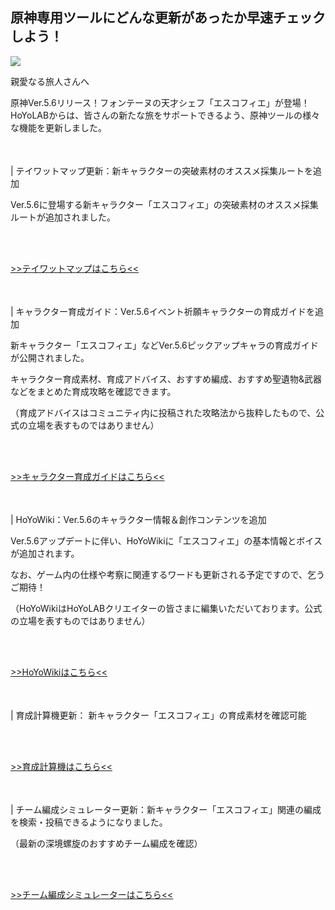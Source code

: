 ## 原神専用ツールにどんな更新があったか早速チェックしよう！
<img src="https://sdk.hoyoverse.com/upload/ann/2025/04/24/931d83ebd0a1ed3270545a20cb066e74_6466409760226480038.png">
<p style="white-space: pre-wrap;">親愛なる旅人さんへ</p><p style="white-space: pre-wrap;">原神Ver.5.6リリース！フォンテーヌの天才シェフ「エスコフィエ」が登場！HoYoLABからは、皆さんの新たな旅をサポートできるよう、原神ツールの様々な機能を更新しました。</p><p style="white-space: pre-wrap; min-height: 1.5em;"></p><p style="white-space: pre-wrap;">| テイワットマップ更新：新キャラクターの突破素材のオススメ採集ルートを追加</p><p style="white-space: pre-wrap;">Ver.5.6に登場する新キャラクター「エスコフィエ」の突破素材のオススメ採集ルートが追加されました。</p><p style="white-space: pre-wrap;">

[>>テイワットマップはこちら<<](https://act.hoyolab.com/ys/app/interactive-map/index.html?bbs_presentation_style=no_header&utm_campaign=update&utm_content=map&utm_id=2&utm_medium=notice&utm_source=ingame#/map/2)
</p><p style="white-space: pre-wrap; min-height: 1.5em;"></p><p style="white-space: pre-wrap;">| キャラクター育成ガイド：Ver.5.6イベント祈願キャラクターの育成ガイドを追加</p><p style="white-space: pre-wrap;">新キャラクター「エスコフィエ」などVer.5.6ピックアップキャラの育成ガイドが公開されました。</p><p style="white-space: pre-wrap;">キャラクター育成素材、育成アドバイス、おすすめ編成、おすすめ聖遺物&武器などをまとめた育成攻略を確認できます。</p><p style="white-space: pre-wrap;">（育成アドバイスはコミュニティ内に投稿された攻略法から抜粋したもので、公式の立場を表すものではありません）</p><p style="white-space: pre-wrap;">

[>>キャラクター育成ガイドはこちら<<](https://wiki.hoyolab.com/pc/genshin/entry/4808?utm_campaign=update&utm_id=2&utm_medium=notice&utm_source=ingame)
</p><p style="white-space: pre-wrap; min-height: 1.5em;"></p><p style="white-space: pre-wrap;">| HoYoWiki：Ver.5.6のキャラクター情報＆創作コンテンツを追加</p><p style="white-space: pre-wrap;">Ver.5.6アップデートに伴い、HoYoWikiに「エスコフィエ」の基本情報とボイスが追加されます。</p><p style="white-space: pre-wrap;">なお、ゲーム内の仕様や考察に関連するワードも更新される予定ですので、乞うご期待！</p><p style="white-space: pre-wrap;">（HoYoWikiはHoYoLABクリエイターの皆さまに編集いただいております。公式の立場を表すものではありません）</p><p style="white-space: pre-wrap;">

[>>HoYoWikiはこちら<<](https://wiki.hoyolab.com/pc/genshin/home?bbs_presentation_style=fullscreen&utm_campaign=update&utm_id=2&utm_medium=notice&utm_source=ingame)
</p><p style="white-space: pre-wrap; min-height: 1.5em;"></p><p style="white-space: pre-wrap;">| 育成計算機更新： 新キャラクター「エスコフィエ」の育成素材を確認可能</p><p style="white-space: pre-wrap;">

[>>育成計算機はこちら<<](https://act.hoyolab.com/ys/event/calculator-sea/index.html?bbs_auth_required=true&bbs_presentation_style=fullscreen&utm_campaign=update&utm_content=calculator&utm_id=2&utm_medium=notice&utm_source=ingame)
</p><p style="white-space: pre-wrap; min-height: 1.5em;"></p><p style="white-space: pre-wrap;">| チーム編成シミュレーター更新：新キャラクター「エスコフィエ」関連の編成を検索・投稿できるようになりました。</p><p style="white-space: pre-wrap;">（最新の深境螺旋のおすすめチーム編成を確認）</p><p style="white-space: pre-wrap;">

[>>チーム編成シミュレーターはこちら<<](https://act.hoyolab.com/ys/event/bbs-lineup-ys-sea/index.html?bbs_presentation_style=fullscreen&utm_campaign=update&utm_content=lineup&utm_id=2&utm_medium=notice&utm_source=ingame#/m/home/rec)
</p><p style="white-space: pre-wrap; min-height: 1.5em;"></p><p style="white-space: pre-wrap; min-height: 1.5em;"></p>
